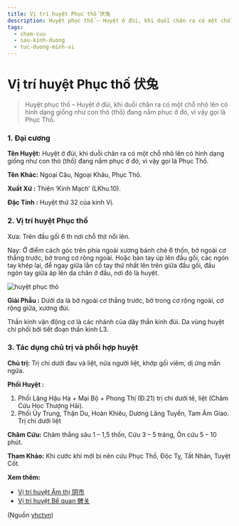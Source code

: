 ```yaml
---
title: Vị trí huyệt Phục thố 伏兔
description: Huyệt phục thố – Huyệt ở đùi, khi duỗi chân ra có một chỗ nhô lên có hình dạng giống như con thỏ (thố) đang nằm phục ở đó, vì vậy gọi là Phục Thố.
tags:
  - cham-cuu
  - sau-kinh-duong
  - tuc-duong-minh-vi
---
```


# Vị trí huyệt Phục thố 伏兔 

> Huyệt phục thố – Huyệt ở đùi, khi duỗi chân ra có một chỗ nhô lên có hình dạng giống như con thỏ (thố) đang nằm phục ở đó, vì vậy gọi là Phục Thố.

### **1. Đại cương**

**Tên Huyệt:** Huyệt ở đùi, khi duỗi chân ra có một chỗ nhô lên có hình dạng giống như con thỏ (thố) đang nằm phục ở đó, vì vậy gọi là Phục Thố.

**Tên** **Khác:** Ngoại Câu, Ngoại Khâu, Phục Thỏ.

**Xuất Xứ :** Thiên ‘Kinh Mạch’ (LKhu.10).

**Đặc Tính :** Huyệt thứ 32 của kinh Vị.

### **2. Vị trí huyệt Phục thố**

Xưa: Trên đầu gối 6 th nơi chỗ thịt nổi lên.

Nay: Ở điểm cách góc trên phía ngoài xương bánh chè 6 thốn, bờ ngoài cơ thẳng trước, bờ trong cơ rộng ngoài. Hoặc bàn tay úp lên đầu gối, các ngón tay khép lại, để ngay giữa lằn cổ tay thứ nhất lên trên giữa đầu gối, đầu ngón tay giữa áp lên da chân ở đầu, nơi đó là huyệt.

![huyệt phục thỏ](/imgs/yhctvn/huyet-phuc-tho-300x169.jpg)

**Giải Phẫu :** Dưới da là bờ ngoài cơ thẳng trước, bờ trong cơ rộng ngoài, cơ rộng giữa, xương đùi.

Thần kinh vận động cơ là các nhánh của dây thần kinh đùi. Da vùng huyệt chi phối bởi tiết đoạn thần kinh L3.

### **3. Tác dụng chủ trị và phối hợp huyệt**

**Chủ trị:** Trị chi dưới đau và liệt, nửa người liệt, khớp gối viêm, dị ứng mẩn ngứa.

**Phối Huyệt :**

1. Phối Lăng Hậu Hạ + Mại Bộ + Phong Thị (Đ.21) trị chi dưới tê, liệt (Châm Cứu Học Thượng Hải).
2. Phối Ủy Trung, Thận Du, Hoàn Khiêu, Dương Lăng Tuyền, Tam Âm Giao. Trị chi dưới liệt

**Châm Cứu:** Châm thẳng sâu 1 – 1,5 thốn, Cứu 3 – 5 tráng, Ôn cứu 5 – 10 phút.

**Tham Khảo:** Khi cước khí mới bị nên cứu Phục Thố, Độc Tỵ, Tất Nhãn, Tuyệt Cốt.

**Xem thêm:**

* [Vị trí huyệt Âm thị 阴市](/yhctvn/vi-tri-huyet-am-thi/)
* [Vị trí huyệt Bể quan 髀关](/yhctvn/vi-tri-huyet-be-quan-%e9%ab%80%e5%85%b3/)

(Nguồn <a href="https://yhctvn.com/vi-tri-huyet-phuc-tho/" target="_blank">yhctvn</a>)
